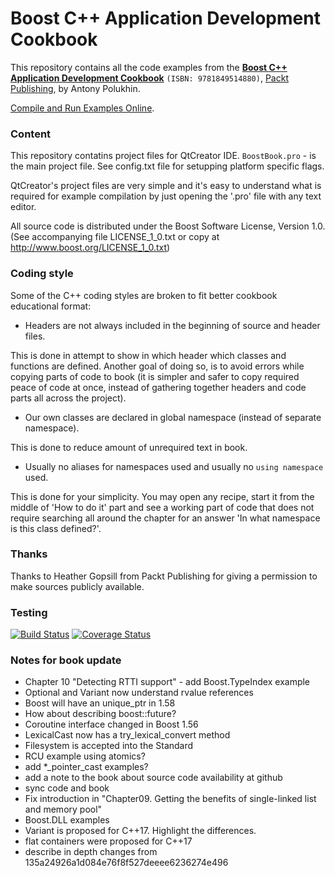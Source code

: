 Boost C++ Application Development Cookbook
===================================
This repository contains all the code examples from the **[Boost C++ Application Development Cookbook](http://www.packtpub.com/boost-cplusplus-application-development-cookbook/book)** `(ISBN: 9781849514880)`, [Packt Publishing](http://www.packtpub.com), by Antony Polukhin.

[Compile and Run Examples Online](http://apolukhin.github.io/Boost-Cookbook-4880OS/).

### Content
This repository contatins project files for QtCreator IDE. `BoostBook.pro` - is the main project file.
See config.txt file for setupping platform specific flags.

QtCreator's project files are very simple and it's easy to understand what is required for example
compilation by just opening the '.pro' file with any text editor.

All source code is distributed under the Boost Software License, Version 1.0.
(See accompanying file LICENSE_1_0.txt or copy at http://www.boost.org/LICENSE_1_0.txt)


### Coding style
Some of the C++ coding styles are broken to fit better cookbook educational format:

* Headers are not always included in the beginning of source and header files.

This is done in attempt to show in which header which classes and functions
are defined. Another goal of doing so, is to avoid errors while copying parts
of code to book (it is simpler and safer to copy required peace of code at
once, instead of gathering together headers and code parts all across the project).

* Our own classes are declared in global namespace (instead of separate namespace).

This is done to reduce amount of unrequired text in book.

* Usually no aliases for namespaces used and usually no `using namespace` used.

This is done for your simplicity. You may open any recipe, start it from the
middle of 'How to do it' part and see a working part of code that does not
require searching all around the chapter for an answer 'In what namespace is
this class defined?'.


### Thanks
Thanks to Heather Gopsill from Packt Publishing for giving a permission to make sources publicly available. 

### Testing
[![Build Status](https://travis-ci.org/apolukhin/Boost-Cookbook-4880OS.svg?branch=master)](https://travis-ci.org/apolukhin/Boost-Cookbook-4880OS) [![Coverage Status](https://coveralls.io/repos/apolukhin/Boost-Cookbook-4880OS/badge.svg)](https://coveralls.io/r/apolukhin/Boost-Cookbook-4880OS)

### Notes for book update
* Chapter 10 "Detecting RTTI support" - add Boost.TypeIndex example
* Optional and Variant now understand rvalue references
* Boost will have an unique_ptr in 1.58
* How about describing boost::future?
* Coroutine interface changed in Boost 1.56
* LexicalCast now has a try_lexical_convert method
* Filesystem is accepted into the Standard
* RCU example using atomics?
* add *_pointer_cast examples?
* add a note to the book about source code availability at github
* sync code and book
* Fix introduction in "Chapter09. Getting the benefits of single-linked list and memory pool"
* Boost.DLL examples
* Variant is proposed for C++17. Highlight the differences.
* flat containers were proposed for C++17
* describe in depth changes from 135a24926a1d084e76f8f527deeee6236274e496
